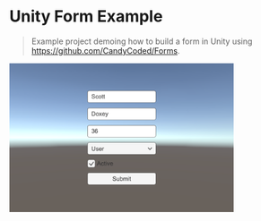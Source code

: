 # Unity Form Example

> Example project demoing how to build a form in Unity using <https://github.com/CandyCoded/Forms>.

<img src="Screenshots/form-editor.png" width="400">
